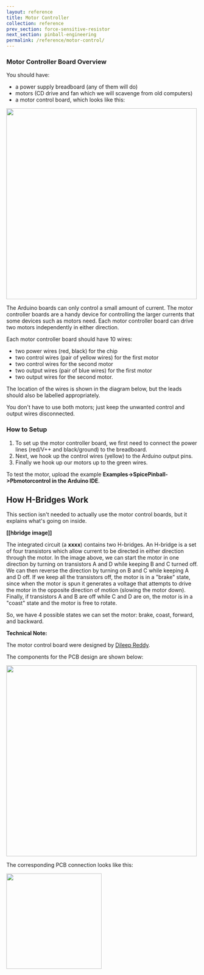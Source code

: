 ```yaml
---
layout: reference
title: Motor Controller
collection: reference
prev_section: force-sensitive-resistor
next_section: pinball-engineering
permalink: /reference/motor-control/
---
```


### Motor Controller Board Overview

You should have:

- a power supply breadboard (any of them will do)
- motors (CD drive and fan which we will scavenge from old computers)
- a motor control board, which looks like this:

<img src="{{ site.baseurl }}/img/d-motor-control.png" style="width: 500px"/>

The Arduino boards can only control a small amount of current. The motor controller boards are a handy device for controlling the larger currents that some devices such as motors need. Each motor controller board can drive two motors independently in either direction. 

Each motor controller board should have 10 wires:
- two power wires (red, black) for the chip
- two control wires (pair of yellow wires) for the first motor
- two control wires for the second motor
- two output wires (pair of blue wires) for the first motor
- two output wires for the second motor. 

The location of the wires is shown in the diagram below, but the leads should also be labelled appropriately.

You don't have to use both motors; just keep the unwanted control and output wires disconnected.


### How to Setup


1. To set up the motor controller board, we first need to connect the power lines (red/V++ and black/ground) to the breadboard.
2. Next, we hook up the control wires (yellow) to the Arduino output pins.
3. Finally we hook up our motors up to the green wires.

To test the motor, upload the example **Examples->SpicePinball->Pbmotorcontrol in the Arduino IDE**.

## How H-Bridges Work

This section isn't needed to actually use the motor control boards, but it explains what's going on inside.

**[[hbridge image]]**

The integrated circuit (a **xxxx**) contains two H-bridges. An H-bridge is a set of four transistors which allow current to be directed in either direction through the motor. In the image above, we can start the motor in one direction by turning on transistors A and D while keeping B and C turned off. We can then reverse the direction by turning on B and C while keeping A and D off. If we keep all the transistors off, the motor is in a "brake" state, since when the motor is spun it generates a voltage that attempts to drive the motor in the opposite direction of motion (slowing the motor down). Finally, if transistors A and B are off while C and D are on, the motor is in a "coast" state and the motor is free to rotate.

So, we have 4 possible states we can set the motor: brake, coast, forward, and backward.


**Technical Note:**

The motor control board were designed by [Dileep Reddy](https://dileepvr.github.io/).

The components for the PCB design are shown below:

<img src="{{ site.baseurl }}/img/pcb_l293d_motor_control_components.png" style="width: 500px"/>

The corresponding PCB connection looks like this:

<img src="{{ site.baseurl }}/img/pcb_l293d_motor_control_connections.png" style="width: 250px"/>

<!-- A full-page printable for etching these PCBs is :

<img src="{{ site.baseurl }}/img/pcb_l293d_motor_control_etch.pdf" style="width: 500px"/>




 -->